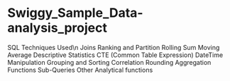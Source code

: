 # Swiggy_Sample_Data-analysis_project

SQL Techniques Used\n
Joins
Ranking and Partition
Rolling Sum
Moving Average
Descriptive Statistics
CTE (Common Table Expression)
DateTime Manipulation
Grouping and Sorting
Correlation
Rounding
Aggregation Functions
Sub-Queries
Other Analytical functions
